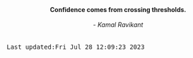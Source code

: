 
<div align="center"><b><span>Confidence comes from crossing thresholds.</span></b><br><br><i> - Kamal Ravikant</i></div>
<br><br><kbd>Last updated:Fri Jul 28 12:09:23 2023</kbd>